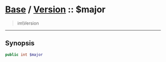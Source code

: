 # [Base](base.md) / [Version](base-Version.md) :: $major
 > im\Version
____

## Synopsis
```php
public int $major
```
